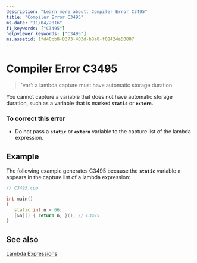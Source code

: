 ```yaml
---
description: "Learn more about: Compiler Error C3495"
title: "Compiler Error C3495"
ms.date: "11/04/2016"
f1_keywords: ["C3495"]
helpviewer_keywords: ["C3495"]
ms.assetid: 1fd40cb8-8373-403d-b8a8-f08424a50807
---
```

# Compiler Error C3495

> 'var': a lambda capture must have automatic storage duration

You cannot capture a variable that does not have automatic storage duration, such as a variable that is marked **`static`** or **`extern`**.

### To correct this error

- Do not pass a **`static`** or **`extern`** variable to the capture list of the lambda expression.

## Example

The following example generates C3495 because the **`static`** variable `n` appears in the capture list of a lambda expression:

```cpp
// C3495.cpp

int main()
{
   static int n = 66;
   [&n]() { return n; }(); // C3495
}
```

## See also

[Lambda Expressions](../../cpp/lambda-expressions-in-cpp.md)
